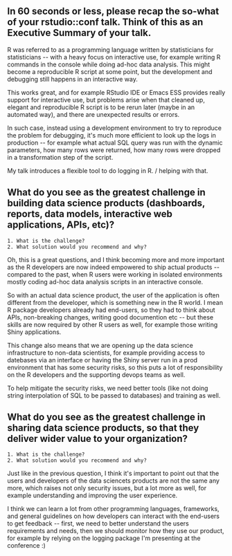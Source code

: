 ## In 60 seconds or less, please recap the so-what of your rstudio::conf talk. Think of this as an Executive Summary of your talk. 

R was referred to as a programming language written by statisticians for statisticians -- with a heavy focus on interactive use, for example writing R commands in the console while doing ad-hoc data analysis. This might become a reproducible R script at some point, but the development and debugging still happens in an interactive way.

This works great, and for example RStudio IDE or Emacs ESS provides really support for interactive use, but problems arise when that cleaned up, elegant and reproducible R script is to be rerun later (maybe in an automated way), and there are unexpected results or errors.

In such case, instead using a development environment to try to reproduce the problem for debugging, it's much more efficient to look up the logs in production -- for example what actual SQL query was run with the dynamic parameters, how many rows were returned, how many rows were dropped in a transformation step of the script.

My talk introduces a flexible tool to do logging in R. / helping with that.

## What do you see as the greatest challenge in building data science products (dashboards, reports, data models, interactive web applications, APIs, etc)?

    1. What is the challenge?
    2. What solution would you recommend and why?

Oh, this is a great questions, and I think becoming more and more important as the R developers are now indeed empowered to ship actual products -- compared to the past, when R users were working in isolated environments mostly coding ad-hoc data analysis scripts in an interactive console.

So with an actual data science product, the user of the application is often different from the developer, which is something new in the R world. I mean R package developers already had end-users, so they had to think about APIs, non-breaking changes, writing good documention etc -- but these skills are now required by other R users as well, for example those writing Shiny applications.

This change also means that we are opening up the data science infrastructure to non-data scientists, for example providing access to datebases via an interface or having the Shiny server run in a prod environment that has some security risks, so this puts a lot of responsibility on the R developers and the supporting devops teams as well.

To help mitigate the security risks, we need better tools (like not doing string interpolation of SQL to be passed to databases) and training as well.

## What do you see as the greatest challenge in sharing data science products, so that they deliver wider value to your organization? 

    1. What is the challenge?
    2. What solution would you recommend and why?

Just like in the previous question, I think it's important to point out that the users and developers of the data sciencets products are not the same any more, which raises not only security issues, but a lot more as well, for example understanding and improving the user experience.

I think we can learn a lot from other programming languages, frameworks, and general guidelines on how developers can interact with the end-users to get feedback -- first, we need to better understand the users requirements and needs, then we should monitor how they use our product, for example by relying on the logging package I'm presenting at the conference :) 
